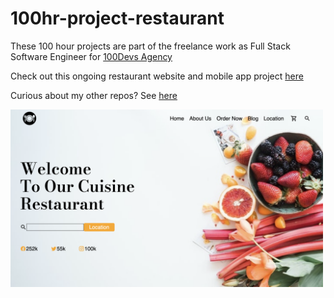 # 100hr-project-restaurant

These 100 hour projects are part of the freelance work as Full Stack Software Engineer for [100Devs Agency](https://www.linkedin.com/company/100devs/)

Check out this ongoing restaurant website and mobile app project [here](https://agcdtmr.github.io/100hr-project-restaurant/)

Curious about my other repos? See [here](https://github.com/agcdtmr?tab=repositories)


<img src="img/Screenshot 2023-01-31 at 14.11.03.png" alt="Restaurant Landing Page" width="500"/>

